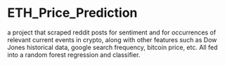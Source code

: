 # ETH_Price_Prediction
a project that scraped reddit posts for sentiment and for occurrences of relevant current events in crypto, along with other features such as Dow Jones historical data, google search frequency, bitcoin price, etc. All fed into a random forest regression and classifier.


